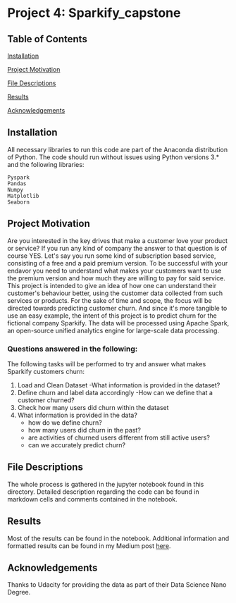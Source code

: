 # Project 4: Sparkify_capstone

## Table of Contents
[Installation](https://github.com/spreuhs/data_science_nd_capstone_sparkify/blob/main/README.md#installation)

[Project Motivation](https://github.com/spreuhs/data_science_nd_capstone_sparkify/blob/main/README.md#project-motivation)

[File Descriptions](https://github.com/spreuhs/data_science_nd_capstone_sparkify/blob/main/README.md#file-descriptions)

[Results](https://github.com/spreuhs/data_science_nd_capstone_sparkify/blob/main/README.md#results)

[Acknowledgements](https://github.com/spreuhs/data_science_nd_capstone_sparkify/blob/main/README.md#acknowledgements)

## Installation

All necessary libraries to run this code are part of the Anaconda distribution of Python.
The code should run without issues using Python versions 3.* and the following libraries:

    Pyspark
    Pandas
    Numpy
    Matplotlib
    Seaborn

## Project Motivation

Are you interested in the key drives that make a customer love your product or service? 
If you run any kind of company the answer to that question is of course YES.
Let's say you run some kind of subscription based service, consisting of a free and a paid premium version.
To be successful with your endavor you need to understand what makes your customers want to use the premium version and how much they are willing to pay for said service.
This project is intended to give an idea of how one can understand their customer's behaviour better, using the customer data collected from such services or products.
For the sake of time and scope, the focus will be directed towards predicting customer churn. And since it's more tangible to use an easy example, the intent of this project is to predict churn for the fictional company Sparkify. 
The data will be processed using Apache Spark, an open-source unified analytics engine for large-scale data processing.

### Questions answered in the following:

The following tasks will be performed to try and answer what makes Sparkify customers churn:
1. Load and Clean Dataset
    -What information is provided in the dataset?
2. Define churn and label data accordingly
    -How can we define that a customer churned?
3. Check how many users did churn within the dataset
4. What information is provided in the data?
	- how do we define churn?
	- how many users did churn in the past?
	- are activities of churned users different from still active users?
	- can we accurately predict churn?


## File Descriptions

The whole process is gathered in the jupyter notebook found in this directory. Detailed description regarding the code can be found in markdown cells and comments contained in the notebook.

## Results

Most of the results can be found in the notebook. Additional information and formatted results can be found in my Medium post [here](https://medium.com/@felix_kinzius/music-you-havent-even-thought-of-sparkify-111a85419c92).


## Acknowledgements

Thanks to Udacity for providing the data as part of their Data Science Nano Degree.
